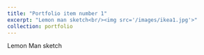 ```yaml
---
title: "Portfolio item number 1"
excerpt: "Lemon man sketch<br/><img src='/images/ikea1.jpg'>"
collection: portfolio
---
```


Lemon Man sketch
